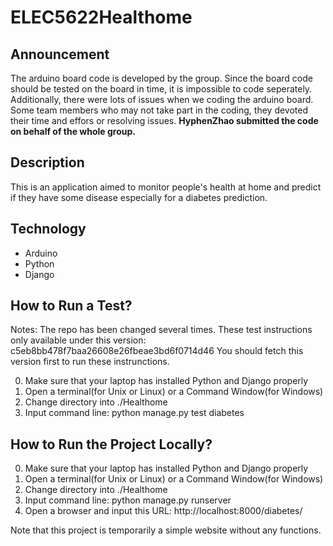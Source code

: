 # ELEC5622Healthome
## Announcement
The arduino board code is developed by the group. Since the board code should be tested on the board in time, it is impossible to code seperately. Additionally, there were lots of issues when we coding the arduino board. Some team members who may not take part in the coding, they devoted their time and effors or resolving issues. **HyphenZhao submitted the code on behalf of the whole group.**

## Description
This is an application aimed to monitor people's health at home and predict if they have some disease especially for a diabetes prediction.

## Technology
+ Arduino
+ Python
+ Django

## How to Run a Test?

Notes: The repo has been changed several times. These test instructions only available under this version:
c5eb8bb478f7baa26608e26fbeae3bd6f0714d46
You should fetch this version first to run these instrunctions.

0. Make sure that your laptop has installed Python and Django properly
1. Open a terminal(for Unix or Linux) or a Command Window(for Windows)
2. Change directory into ./Healthome
3. Input command line: python manage.py test diabetes 

## How to Run the Project Locally?
0. Make sure that your laptop has installed Python and Django properly
1. Open a terminal(for Unix or Linux) or a Command Window(for Windows)
2. Change directory into ./Healthome
3. Input command line: python manage.py runserver
4. Open a browser and input this URL: http://localhost:8000/diabetes/

Note that this project is temporarily a simple website without any functions.
